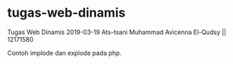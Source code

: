 # tugas-web-dinamis
Tugas Web Dinamis 
2019-03-19
Ats-tsani Muhammad Avicenna El-Qudsy || 12171580

Contoh implode dan explode pada php.
